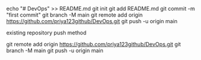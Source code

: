 echo "# DevOps" >> README.md
git init
git add README.md
git commit -m "first commit"
git branch -M main
git remote add origin https://github.com/priya123github/DevOps.git
git push -u origin main

existing repository push method

git remote add origin https://github.com/priya123github/DevOps.git
git branch -M main
git push -u origin main